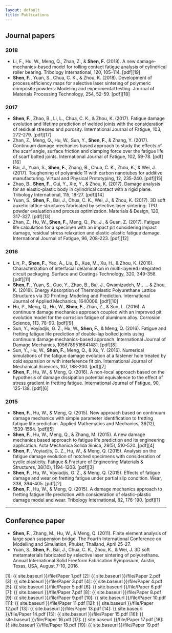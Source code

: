```yaml
---
layout: default
title: Publications 
---
```


## Journal papers

### 2018

* Li, F., Hu, W., Meng, Q., Zhan, Z., & **Shen, F.** (2018). A new damage-mechanics-based model for rolling contact fatigue analysis of cylindrical roller bearing. Tribology International, 120, 105–114. [pdf][19]
* **Shen, F.**, Yuan, S., Chua, C. K., & Zhou, K. (2018). Development of process efficiency maps for selective laser sintering of polymeric composite powders: Modeling and experimental testing. Journal of Materials Processing Technology, 254, 52-59. [pdf][18] 

### 2017
* **Shen, F.**, Zhao, B., Li, L., Chua, C. K., & Zhou, K. (2017). Fatigue damage evolution and lifetime prediction of welded joints with the consideration of residual stresses and porosity. International Journal of Fatigue, 103, 272-279. [pdf][17]
* Zhan, Z., Meng, Q., Hu, W., Sun, Y., **Shen, F.**, & Zhang, Y. (2017). Continuum damage mechanics based approach to study the effects of the scarf angle, surface friction and clamping force over the fatigue life of scarf bolted joints. International Journal of Fatigue, 102, 59-78. [pdf][16]
* Bai, J., Yuan, S., **Shen, F.**, Zhang, B., Chua, C. K., Zhou, K., & Wei, J. (2017). Toughening of polyamide 11 with carbon nanotubes for additive manufacturing. Virtual and Physical Prototyping,  12, 235-240. [pdf][15]
* Zhao, B., **Shen, F.**, Cui, Y., Xie, Y., & Zhou, K. (2017). Damage analysis for an elastic-plastic body in cylindrical contact with a rigid plane. Tribology International, 115, 18-27. [pdf][14]
* Yuan, S., **Shen, F.**, Bai, J., Chua, C. K., Wei, J., & Zhou, K. (2017). 3D soft auxetic lattice structures fabricated by selective laser sintering: TPU powder evaluation and process optimization. Materials & Design, 120, 317-327. [pdf][13]
* Zhan, Z., Hu, W., **Shen, F.**, Meng, Q., Pu, J., & Guan, Z. (2017). Fatigue life calculation for a specimen with an impact pit considering impact damage, residual stress relaxation and elastic-plastic fatigue damage. International Journal of Fatigue, 96, 208-223. [pdf][12]

### 2016

* Lin, P., **Shen, F.**, Yeo, A., Liu, B., Xue, M., Xu, H., & Zhou, K. (2016). Characterization of interfacial delamination in multi-layered integrated circuit packaging. Surface and Coatings Technology, 320, 349-356. [pdf][11]
* **Shen, F.**, Yuan, S., Guo, Y., Zhao, B., Bai, J., Qwamizadeh, M., ... & Zhou, K. (2016). Energy Absorption of Thermoplastic Polyurethane Lattice Structures via 3D Printing: Modeling and Prediction. International Journal of Applied Mechanics, 1640006. [pdf][10]
* Hu, P., Meng, Q., Hu, W., **Shen, F.**, Zhan, Z., & Sun, L. (2016). A continuum damage mechanics approach coupled with an improved pit evolution model for the corrosion fatigue of aluminum alloy. Corrosion Science, 113, 78-90. [pdf][9]
* Sun, Y., Voyiadjis, G. Z., Hu, W., **Shen, F.**, & Meng, Q. (2016). Fatigue and fretting fatigue life prediction of double-lap bolted joints using continuum damage mechanics-based approach. International Journal of Damage Mechanics, 1056789516641481. [pdf][8]
* Sun, Y., Hu, W., **Shen, F.**, Meng, Q., & Xu, Y. (2016). Numerical simulations of the fatigue damage evolution at a fastener hole treated by cold expansion or with interference fit pin. International Journal of Mechanical Sciences, 107, 188-200. [pdf][7]
* **Shen, F.**, Hu, W., & Meng, Q. (2016). A non-local approach based on the hypothesis of damage dissipation potential equivalence to the effect of stress gradient in fretting fatigue. International Journal of Fatigue, 90, 125-138. [pdf][6]

### 2015

* **Shen, F.**, Hu, W., & Meng, Q. (2015). New approach based on continuum damage mechanics with simple parameter identification to fretting fatigue life prediction. Applied Mathematics and Mechanics, 36(12), 1539-1554. [pdf][5]
* **Shen, F.**, Hu, W., Meng, Q., & Zhang, M. (2015). A new damage mechanics based approach to fatigue life prediction and its engineering application. Acta Mechanica Solida Sinica, 28(5), 510-520. [pdf][4]
* **Shen, F.**, Voyiadjis, G. Z., Hu, W., & Meng, Q. (2015). Analysis on the fatigue damage evolution of notched specimens with consideration of cyclic plasticity. Fatigue & Fracture of Engineering Materials & Structures, 38(10), 1194-1208. [pdf][3]
* **Shen, F.**, Hu, W., Voyiadjis, G. Z., & Meng, Q. (2015). Effects of fatigue damage and wear on fretting fatigue under partial slip condition. Wear, 338, 394-405. [pdf][2]
* **Shen, F.**, Hu, W., & Meng, Q. (2015). A damage mechanics approach to fretting fatigue life prediction with consideration of elastic–plastic damage model and wear. Tribology International, 82, 176-190. [pdf][1]

<hr>

## Conference paper

* **Shen, F.**, Zhang, M., Hu, W., & Meng, Q. (2011). Finite element analysis of large span suspension bridge. The Fourth International Conference on Modelling and Simulation, Phuket, Thailand, April 25-27.  
* Yuan, S., **Shen, F.**, Bai, J., Chua, C. K., Zhou, K., & Wei, J. 3D soft metamaterials fabricated by selective laser sintering of polyurethane. Annual International Solid Freeform Fabrication Symposium, Austin, Texas, USA, August 7-10, 2016.

[1]: {{ site.baseurl }}/file/Paper 1.pdf
[2]: {{ site.baseurl }}/file/Paper 2.pdf
[3]: {{ site.baseurl }}/file/Paper 3.pdf 
[4]: {{ site.baseurl }}/file/Paper 4.pdf
[5]: {{ site.baseurl }}/file/Paper 5.pdf 
[6]: {{ site.baseurl }}/file/Paper 6.pdf 
[7]: {{ site.baseurl }}/file/Paper 7.pdf 
[8]: {{ site.baseurl }}/file/Paper 8.pdf 
[9]: {{ site.baseurl }}/file/Paper 9.pdf 
[10]: {{ site.baseurl }}/file/Paper 10.pdf 
[11]: {{ site.baseurl }}/file/Paper 11.pdf 
[12]: {{ site.baseurl }}/file/Paper 12.pdf 
[13]: {{ site.baseurl }}/file/Paper 13.pdf 
[14]: {{ site.baseurl }}/file/Paper 14.pdf 
[15]: {{ site.baseurl }}/file/Paper 15.pdf
[16]: {{ site.baseurl }}/file/Paper 16.pdf
[17]: {{ site.baseurl }}/file/Paper 17.pdf
[18]: {{ site.baseurl }}/file/Paper 18.pdf
[19]: {{ site.baseurl }}/file/Paper 19.pdf